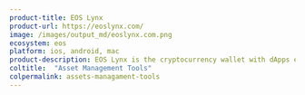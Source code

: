 ```yaml
---
product-title: EOS Lynx
product-url: https://eoslynx.com/
image: /images/output_md/eoslynx.com.png
ecosystem: eos
platform: ios, android, mac
product-description: EOS Lynx is the cryptocurrency wallet with dApps explorer. [Interview Fred Krueger, CEO of EOS Lynx](/eos-lynx).
coltitle:  "Asset Management Tools"
colpermalink: assets-managament-tools
---
```

